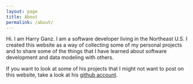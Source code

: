 ```yaml
---
layout: page
title: About
permalink: /about/
---
```


Hi. I am Harry Ganz. I am a software developer living in the Northeast U.S. I created this website as a way of collecting some of my personal projects and to share some of the things that I have learned about software development and data modeling with others.

If you want to look at some of his projects that I might not want to post on this website, take a look at his [github account](https://github.com/harryganz). 
